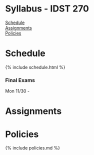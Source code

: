 # Syllabus - IDST 270

[Schedule](#schedule) <br />
[Assignments](#assignments) <br />
[Policies](#policies) <br />

# Schedule

{% include schedule.html %}

### Final Exams

Mon 11/30 - 

# Assignments

# Policies

{% include policies.md %}
